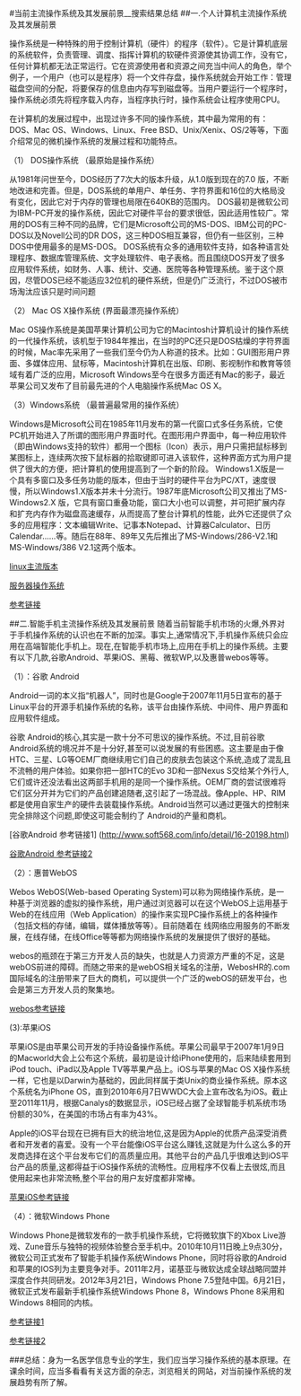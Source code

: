 #当前主流操作系统及其发展前景__搜索结果总结
##一.个人计算机主流操作系统及其发展前景

操作系统是一种特殊的用于控制计算机（硬件）的程序（软件）。它是计算机底层的系统软件，负责管理、调度、指挥计算机的软硬件资源使其协调工作，没有它，任何计算机都无法正常运行。它在资源使用者和资源之间充当中间人的角色，举个例子，一个用户（也可以是程序）将一个文件存盘，操作系统就会开始工作：管理磁盘空间的分配，将要保存的信息由内存写到磁盘等。当用户要运行一个程序时，操作系统必须先将程序载入内存，当程序执行时，操作系统会让程序使用CPU。  

在计算机的发展过程中，出现过许多不同的操作系统，其中最为常用的有：DOS、Mac OS、Windows、Linux、Free BSD、Unix/Xenix、OS/2等等，下面介绍常见的微机操作系统的发展过程和功能特点。

 （1） DOS操作系统 （最原始是操作系统） 

从1981年问世至今，DOS经历了7次大的版本升级，从1.0版到现在的7.0  版，不断地改进和完善。但是，DOS系统的单用户、单任务、字符界面和16位的大格局没有变化，因此它对于内存的管理也局限在640KB的范围内。 DOS最初是微软公司为IBM-PC开发的操作系统，因此它对硬件平台的要求很低，因此适用性较广。常用的DOS有三种不同的品牌，它们是Microsoft公司的MS-DOS、IBM公司的PC-DOS以及Novell公司的DR DOS，这三种DOS相互兼容，但仍有一些区别，三种DOS中使用最多的是MS-DOS。  DOS系统有众多的通用软件支持，如各种语言处理程序、数据库管理系统、文字处理软件、电子表格。而且围绕DOS开发了很多应用软件系统，如财务、人事、统计、交通、医院等各种管理系统。鉴于这个原因，尽管DOS已经不能适应32位机的硬件系统，但是仍广泛流行，不过DOS被市场淘汰应该只是时间问题  

（2） Mac OS X操作系统 (界面最漂亮操作系统） 

Mac OS操作系统是美国苹果计算机公司为它的Macintosh计算机设计的操作系统的一代操作系统，该机型于1984年推出，在当时的PC还只是DOS枯燥的字符界面的时候，Mac率先采用了一些我们至今仍为人称道的技术。比如：GUI图形用户界面、多媒体应用、鼠标等，Macintosh计算机在出版、印刷、影视制作和教育等领域有着广泛的应用，Microsoft Windows至今在很多方面还有Mac的影子，最近苹果公司又发布了目前最先进的个人电脑操作系统Mac OS X。  

（3）Windows系统 （最普遍最常用的操作系统）

 Windows是Microsoft公司在1985年11月发布的第一代窗口式多任务系统，它使PC机开始进入了所谓的图形用户界面时代。在图形用户界面中，每一种应用软件（即由Windows支持的软件）都用一个图标（Icon）表示，用户只需把鼠标移到某图标上，连续两次按下鼠标器的拾取键即可进入该软件，这种界面方式为用户提供了很大的方便，把计算机的使用提高到了一个新的阶段。  Windows1.X版是一个具有多窗口及多任务功能的版本，但由于当时的硬件平台为PC/XT，速度很慢，所以Windows1.X版本并未十分流行。1987年底Microsoft公司又推出了MS-Windows2.X 版，它具有窗口重叠功能，窗口大小也可以调整，并可把扩展内存和扩充内存作为磁盘高速缓存，从而提高了整台计算机的性能，此外它还提供了众多的应用程序：文本编辑Write、记事本Notepad、计算器Calculator、日历Calendar……等。随后在88年、89年又先后推出了MS-Windows/286-V2.1和MS-Windows/386 V2.1这两个版本。  

[linux主流版本](http://blog.sina.com.cn/s/blog_5d6ee3360100qhyv.html)

[服务器操作系统](http://os.51cto.com/art/201112/306208.htm)

[参考链接](http://my.pclady.com.cn/d/2606626.html)





##二.智能手机主流操作系统及其发展前景
随着当前智能手机市场的火爆,外界对于手机操作系统的认识也在不断的加深。事实上,通常情况下,手机操作系统只会应用在高端智能化手机上。现在,在智能手机市场上,应用在手机上的操作系统。主要有以下几款,谷歌Android、苹果iOS、黑莓、微软WP,以及惠普webos等等。

 （1）：谷歌 Android 

Android一词的本义指“机器人”，同时也是Google于2007年11月5日宣布的基于Linux平台的开源手机操作系统的名称，该平台由操作系统、中间件、用户界面和应用软件组成。

谷歌 Android的核心,其实是一款十分不可思议的操作系统。不过,目前谷歌 Android系统的境况并不是十分好,甚至可以说发展的有些困惑。这主要是由于像HTC、三星、LG等OEM厂商继续用它们自己的皮肤去包装这个系统,造成了混乱且不流畅的用户体验。如果你把一部HTC的Evo 3D和一部Nexus S交给某个外行人,它们或许还没法看出这两部手机用的是同一个操作系统。OEM厂商的尝试很难将它们区分开并为它们的产品创建追随者,这引起了一场混战。像Apple、HP、RIM都是使用自家生产的硬件去装载操作系统。Android当然可以通过更强大的控制来完全排除这个问题,即使这可能会制约了 Android的产量和商机。　

[谷歌Android 参考链接1] (http://www.soft568.com/info/detail/16-20198.html)

[谷歌Android 参考链接2](http://www.soft568.com/info/detail/16-20198.html)

（2）：惠普WebOS 

 Webos
WebOS(Web-based Operating System)可以称为网络操作系统，是一种基于浏览器的虚拟的操作系统，用户通过浏览器可以在这个WebOS上运用基于Web的在线应用（Web Application）的操作来实现PC操作系统上的各种操作（包括文档的存储，编辑，媒体播放等等）。目前随着在
线网络应用服务的不断发展，在线存储，在线Office等等都为网络操作系统的发展提供了很好的基础。

webos的瓶颈在于第三方开发人员的缺失，也就是人力资源方严重的不足，这是webOS前进的障碍。而随之带来的是webOS相关域名的注册，WebosHR的.com国际域名的注册带来了巨大的商机，可以提供一个广泛的webOS的研发平台，也会是第三方开发人员的聚集地。

[webos参考链接](http://baike.baidu.com/view/208088.htm)

(3):苹果iOS

苹果iOS是由苹果公司开发的手持设备操作系统。苹果公司最早于2007年1月9日的Macworld大会上公布这个系统，最初是设计给iPhone使用的，后来陆续套用到iPod touch、iPad以及Apple TV等苹果产品上。iOS与苹果的Mac OS X操作系统一样，它也是以Darwin为基础的，因此同样属于类Unix的商业操作系统。原本这个系统名为iPhone OS，直到2010年6月7日WWDC大会上宣布改名为iOS。截止至2011年11月，根据Canalys的数据显示，iOS已经占据了全球智能手机系统市场份额的30%，在美国的市场占有率为43%。

Apple的iOS平台现在已拥有巨大的统治地位,这是因为Apple的优质产品深受消费者和开发者的喜爱。没有一个平台能像iOS平台这么赚钱,这就是为什么这么多的开发商选择在这个平台发布它们的高质量应用。其他平台的产品几乎很难达到iOS平台产品的质量,这都得益于iOS操作系统的流畅性。应用程序不仅看上去很炫,而且使用起来也非常流畅,整个平台的用户友好度都非常棒。

[苹果iOS参考链接](http://baike.baidu.com/view/158983.htm#sub8747673)

（4）：微软Windows Phone 

Windows Phone是微软发布的一款手机操作系统，它将微软旗下的Xbox Live游戏、Zune音乐与独特的视频体验整合至手机中。2010年10月11日晚上9点30分，微软公司正式发布了智能手机操作系统Windows Phone，同时将谷歌的Android和苹果的IOS列为主要竞争对手。2011年2月，诺基亚与微软达成全球战略同盟并深度合作共同研发。2012年3月21日，Windows Phone 7.5登陆中国。6月21日，微软正式发布最新手机操作系统Windows Phone 8，Windows Phone 8采用和Windows 8相同的内核。

[参考链接1](http://baike.baidu.com/view/2708518.htm) 

[参考链接2](http://book.51cto.com/art/201207/346451.htm)

###总结：身为一名医学信息专业的学生，我们应当学习操作系统的基本原理。在课余时间，应当多看看有关这方面的杂志，浏览相关的网站，对当前操作系统的发展趋势有所了解。




